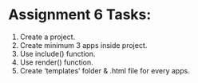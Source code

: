 # Assignment 6 Tasks:

1. Create a project.
2. Create minimum 3 apps inside project.
3. Use include() function.
4. Use render() function.
5. Create ‘templates’ folder & .html file for every apps.
